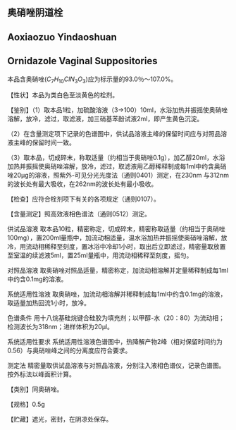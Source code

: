## 奥硝唑阴道栓

## Aoxiaozuo Yindaoshuan

## Ornidazole Vaginal Suppositories

本品含奥硝唑$(C_{7}H_{10}ClN_{3}O_{3})$应为标示量的93.0％～107.0%。

【性状】本品为类白色至淡黄色的栓剂。

【鉴别】（1）取本品1粒，加硫酸溶液（3→100）10ml，水浴加热并振摇使奥硝唑溶解，放冷，滤过，取滤液，加三硝基苯酚试液2ml，即产生黄色沉淀。

（2）在含量测定项下记录的色谱图中，供试品溶液主峰的保留时间应与对照品溶液主峰的保留时间一致。

（3）取本品，切成碎末，称取适量（约相当于奥硝唑0.1g），加乙醇20ml，水浴加热并振摇使奥硝唑溶解，放冷，滤过，取滤液用乙醇稀释制成每1ml中约含奥硝唑20μg的溶液，照紫外-可见分光光度法（通则0401）测定，在230nm 与312nm的波长处有最大吸收，在262nm的波长处有最小吸收。

【检查】应符合栓剂项下有关的各项规定（通则0107）。

【含量测定】照高效液相色谱法（通则0512）测定。

供试品溶液 取本品10粒，精密称定，切成碎末，精密称取适量（约相当于奥硝唑100mg），置200ml量瓶中，加流动相适量，温水浴加热并振摇使奥硝唑溶解，放冷，用流动相稀释至刻度，置冰浴中冷却1小时，取出后立即滤过，精密量取放置至室温的续滤液5ml，置25ml量瓶中，用流动相稀释至刻度，摇匀。

对照品溶液 取奥硝唑对照品适量，精密称定，加流动相溶解并定量稀释制成每1ml中约含0.1mg的溶液。

系统适用性溶液 取奥硝唑，加流动相溶解并稀释制成每1ml中约含0.1mg的溶液，取适量加热回流1小时，放冷。

色谱条件 用十八烷基硅烷键合硅胶为填充剂；以甲醇-水（20：80）为流动相；检测波长为318nm；进样体积为20μl。

系统适用性要求 系统适用性溶液色谱图中，热降解产物2峰（相对保留时间约为0.56）与奥硝唑峰之间的分离度应符合要求。

测定法 精密量取供试品溶液与对照品溶液，分别注入液相色谱仪，记录色谱图。按外标法以峰面积计算。

【类别】同奥硝唑。

【规格】0.5g

【贮藏】遮光，密封，在阴凉处保存。